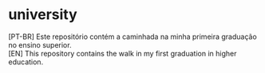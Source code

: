 # university

[PT-BR] Este repositório contém a caminhada na minha primeira graduação no ensino superior. <br>
[EN] This repository contains the walk in my first graduation in higher education.
